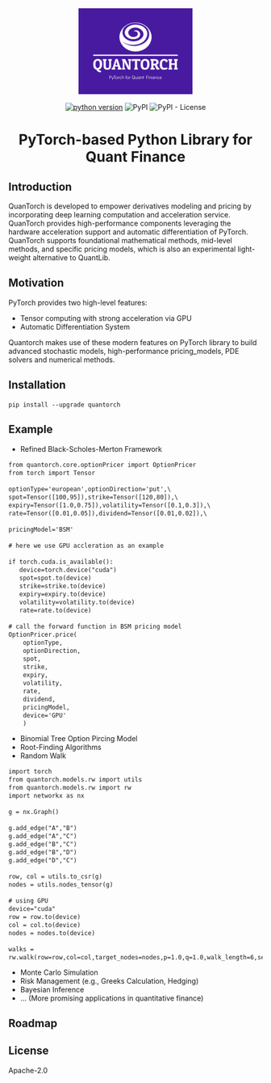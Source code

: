 <div align=center>
<img src="assets/quantorch-high-resolution-color-logo.png" width="45%" loc>
</div>

<div align=center>

[![python version](https://img.shields.io/badge/python-3.8+-brightgreen.svg)](https://github.com/jialuechen)
![PyPI](https://img.shields.io/pypi/v/0.0.1)
![PyPI - License](https://img.shields.io/badge/license-apache_2.0-Green
)

# PyTorch-based Python Library for Quant Finance
</div>

## Introduction
QuanTorch is developed to empower derivatives modeling and pricing by incorporating deep learning computation and acceleration service. QuanTorch provides high-performance components leveraging the hardware acceleration support and automatic differentiation of PyTorch. QuanTorch supports foundational mathematical methods, mid-level methods, and specific pricing models, which is also an experimental light-weight alternative to QuantLib.

## Motivation
PyTorch provides two high-level features: 

* Tensor computing with strong acceleration via GPU
* Automatic Differentiation System

Quantorch makes use of these modern features on PyTorch library to build advanced stochastic models, high-performance pricing_models, PDE solvers and numerical methods.

## Installation
```
pip install --upgrade quantorch
```

## Example
* Refined Black-Scholes-Merton Framework
```
from quantorch.core.optionPricer import OptionPricer
from torch import Tensor

optionType='european',optionDirection='put',\
spot=Tensor([100,95]),strike=Tensor([120,80]),\
expiry=Tensor([1.0,0.75]),volatility=Tensor([0.1,0.3]),\
rate=Tensor([0.01,0.05]),dividend=Tensor([0.01,0.02]),\

pricingModel='BSM'

# here we use GPU accleration as an example

if torch.cuda.is_available():
   device=torch.device("cuda")
   spot=spot.to(device)
   strike=strike.to(device)
   expiry=expiry.to(device)
   volatility=volatility.to(device)
   rate=rate.to(device)

# call the forward function in BSM pricing model
OptionPricer.price(
    optionType,
    optionDirection,
    spot,
    strike,
    expiry,
    volatility,
    rate,
    dividend,
    pricingModel,
    device='GPU'
    )
```
* Binomial Tree Option Pircing Model
* Root-Finding Algorithms
* Random Walk
```
import torch
from quantorch.models.rw import utils
from quantorch.models.rw import rw
import networkx as nx

g = nx.Graph()

g.add_edge("A","B")
g.add_edge("A","C")
g.add_edge("B","C")
g.add_edge("B","D")
g.add_edge("D","C")

row, col = utils.to_csr(g)
nodes = utils.nodes_tensor(g)

# using GPU
device="cuda"
row = row.to(device)
col = col.to(device)
nodes = nodes.to(device)

walks = rw.walk(row=row,col=col,target_nodes=nodes,p=1.0,q=1.0,walk_length=6,seed=10)
```

* Monte Carlo Simulation
* Risk Management (e.g., Greeks Calculation, Hedging)
* Bayesian Inference
* ... (More promising applications in quantitative finance)

## Roadmap

## License

Apache-2.0
